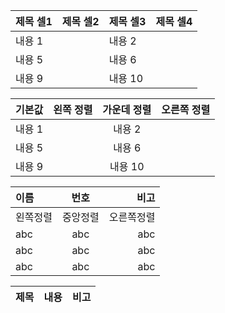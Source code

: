 
|제목 셀1|제목 셀2|제목 셀3|제목 셀4|
|---|---|---|---|
|내용 1||내용 2||내용 3||내용 4|
|내용 5||내용 6||내용 7||내용 8|
|내용 9||내용 10||내용 11||내용 12|

|기본값|왼쪽 정렬|가운데 정렬|오른쪽 정렬|
|---|:---|:---:|---:|
|내용 1||내용 2||내용 3||내용 4|
|내용 5||내용 6||내용 7||내용 8|
|내용 9||내용 10||내용 11||내용 12|

|이름|번호|비고|
|:-|:-:|-:|
|왼쪽정렬|중앙정렬|오른쪽정렬|  
|abc|abc|abc|
|abc|abc|abc|
|abc|abc|abc|

|제목|내용|비고|
|-|-|-|